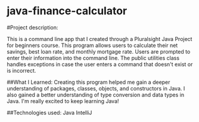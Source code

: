 # java-finance-calculator

#Project description: 

This is a command line app that I created through a Pluralsight Java Project for beginners course.
This program allows users to calculate their net savings, best loan rate,
and monthly mortgage rate. Users are prompted to enter their information into the command line. 
The public utilities class handles exceptions in case the user enters a command that doesn't exist or is incorrect.

##What I Learned:
Creating this program helped me gain a deeper understanding of packages, classes, objects, and constructors in Java.
I also gained a better understanding of type conversion and data types in Java. I'm really excited to keep learning Java!


##Technologies used:
Java
IntelliJ 
